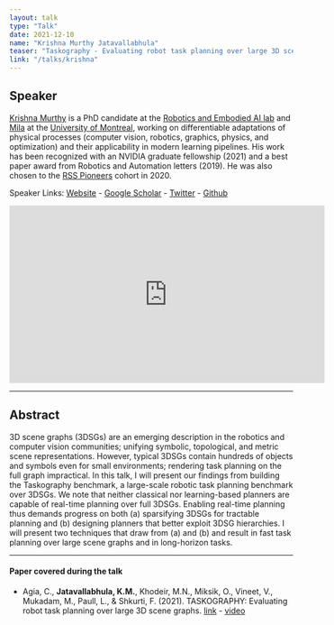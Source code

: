 ```yaml
---
layout: talk
type: "Talk"
date: 2021-12-10
name: "Krishna Murthy Jatavallabhula"
teaser: "Taskography - Evaluating robot task planning over large 3D scene graphs"
link: "/talks/krishna"
---
```


## Speaker

[Krishna Murthy](https://krrish94.github.io/) is a PhD candidate at the [Robotics and Embodied AI lab](https://montrealrobotics.ca/) and [Mila](https://mila.quebec/en) at the [University of Montreal](https://umontreal.ca/en), working on differentiable adaptations of physical processes (computer vision, robotics, graphics, physics, and optimization) and their applicability in modern learning pipelines. His work has been recognized with an NVIDIA graduate fellowship (2021) and a best paper award from Robotics and Automation letters (2019). He was also chosen to the [RSS Pioneers](https://sites.google.com/view/rsspioneers2020/home) cohort in 2020.

Speaker Links: [Website](https://krrish94.github.io/) - [Google Scholar](https://scholar.google.co.uk/citations?user=kcr8134AAAAJ) - [Twitter](https://twitter.com/_krishna_murthy) - [Github](https://github.com/krrish94)

<iframe width="560" height="315" src="https://www.youtube.com/embed/HaBYEvd_7so" title="YouTube video player" frameborder="0" allow="accelerometer; autoplay; clipboard-write; encrypted-media; gyroscope; picture-in-picture" allowfullscreen></iframe>

---

## Abstract

3D scene graphs (3DSGs) are an emerging description in the robotics and computer vision communities; unifying symbolic, topological, and metric scene representations. However, typical 3DSGs contain hundreds of objects and symbols even for small environments; rendering task planning on the full graph impractical. In this talk, I will present our findings from building the Taskography benchmark, a large-scale robotic task planning benchmark over 3DSGs. We note that neither classical nor learning-based planners are capable of real-time planning over full 3DSGs. Enabling real-time planning thus demands progress on both (a) sparsifying 3DSGs for tractable planning and (b) designing planners that better exploit 3DSG hierarchies. I will present two techniques that draw from (a) and (b) and result in fast task planning over large scene graphs and in long-horizon tasks.

---

#### Paper covered during the talk

* Agia, C., **Jatavallabhula, K.M.**, Khodeir, M.N., Miksik, O., Vineet, V., Mukadam, M., Paull, L., & Shkurti, F. (2021). TASKOGRAPHY: Evaluating robot task planning over large 3D scene graphs. [link](https://taskography.github.io/) - [video](https://www.youtube.com/watch?v=mM4v5hP4LdA)
